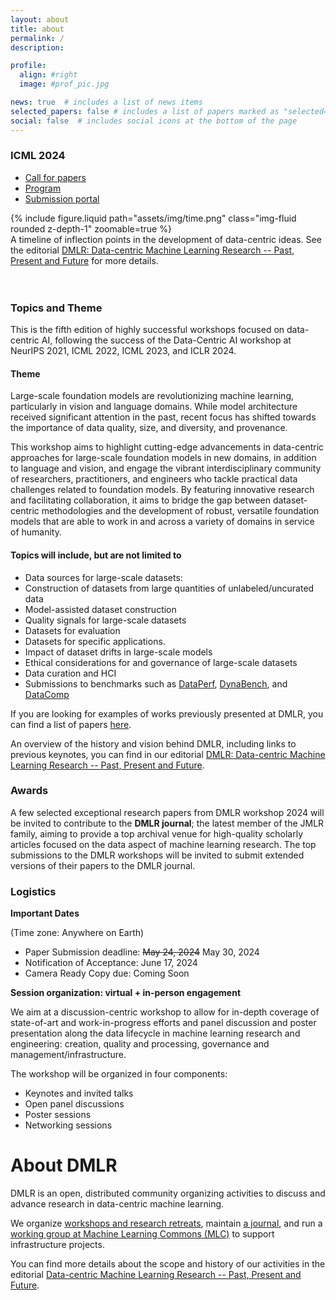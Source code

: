 ```yaml
---
layout: about
title: about
permalink: /
description:

profile:
  align: #right
  image: #prof_pic.jpg

news: true  # includes a list of news items
selected_papers: false # includes a list of papers marked as "selected={true}"
social: false  # includes social icons at the bottom of the page
---
```


### ICML 2024
* [Call for papers](https://dmlr.ai/cfp-icml24/)
* [Program](https://dmlr.ai/program/)
* [Submission portal](https://openreview.net/group?id=ICML.cc/2024/Workshop/DMLR)


<div class="row mt-3">
    <div class="col-sm mt-3 mt-md-0">
        {% include figure.liquid path="assets/img/time.png" class="img-fluid rounded z-depth-1" zoomable=true %}
    </div>
</div>
<div class="caption">
    A timeline of inflection points in the development of data-centric ideas. See the editorial <a href="https://openreview.net/forum?id=2kpu78QdeE">DMLR: Data-centric Machine Learning Research -- Past, Present and Future</a> for more details.
</div>
<br>

<!--
# Speakers
<div class="projects grid">

  {% assign sorted_speakers = site.speakers | sample:100 %}
  {% for speaker in sorted_speakers %}
  <div class="grid-item">
    {% if speaker.redirect %}
    <a href="{{ speaker.redirect }}" target="_blank">
    {% else %}
    <a href="{{ speaker.url | relative_url }}">
    {% endif %}
      <div class="card hoverable">
        {% if speaker.img %}
        <img src="{{ speaker.img | relative_url }}" alt="speaker thumbnail">
        {% endif %}
        <div class="card-body">
          <h3 class="card-title">{{ speaker.name }}</h3>
          <p class="card-title">{{ speaker.affiliation }}</p>
          <p class="card-text">{{ speaker.minibio }}</p>
          <br/>
          <div class="row ml-1 mr-1 p-0">
            {% if speaker.mail %}
            <div class="col-sm-2">
              <div class="icon" data-toggle="tooltip" title="Email">
                <a href="mailto:{{ speaker.mail | encode_email }}"><i class="fas fa-envelope"></i></a>
              </div>
            </div>
            {% endif %}
            {% if speaker.website %}
            <div class="col-sm-2">
              <div class="icon" data-toggle="tooltip" title="Website">
                <a href="{{ speaker.website }}" target="_blank"><i class="fas fa-globe"></i></a>
              </div>
            </div>
            {% endif %}
            {% if speaker.twitter %}
            <div class="col-sm-2">
              <div class="icon" data-toggle="tooltip" title="Twitter">
                <a href="{{ speaker.twitter }}" target="_blank"><i class="fab fa-twitter"></i></a>
              </div>
            </div>
            {% endif %}
            {% if speaker.linkedin %}
            <div class="col-sm-2">
              <div class="icon" data-toggle="tooltip" title="LinkedIn">
                <a href="{{ speaker.linkedin }}" target="_blank" title="LinkedIn"><i class="fab fa-linkedin"></i></a>
              </div>
            </div>
            {% endif %}
            {% if speaker.googlescholar %}
            <div class="col-sm-2">
              <div class="icon" data-toggle="tooltip" title="Google Scholar">
                <a href="{{ speaker.googlescholar }}" target="_blank" title="Google Scholar"><i class="ai ai-google-scholar"></i></a>
              </div>
            </div>
            {% endif %}
            {% if speaker.github %}
            <div class="col-sm-2">
              <div class="icon" data-toggle="tooltip" title="Code Repository">
                <a href="{{ speaker.github }}" target="_blank"><i class="fab fa-github gh-icon"></i></a>
              </div>
              {% if speaker.github_stars %}
              <span class="stars" data-toggle="tooltip" title="GitHub Stars">
                <i class="fas fa-star"></i>
                <span id="{{ speaker.github_stars }}-stars"></span>
              </span>
              {% endif %}
            </div>
            {% endif %}
          </div>
        </div>
      </div>
    </a>
  </div>
{% endfor %}

</div>
-->
<br>

### Topics and Theme

This is the fifth edition of highly successful workshops focused on data-centric AI, following the success of the Data-Centric AI workshop at NeurIPS 2021, ICML 2022, ICML 2023, and ICLR 2024.

#### Theme

Large-scale foundation models are revolutionizing machine learning, particularly in vision and language domains. While model architecture received significant attention in the past, recent focus has shifted towards the importance of data quality, size, and diversity, and provenance.  

This workshop aims to highlight cutting-edge advancements in data-centric approaches for large-scale foundation models in new domains, in addition to language and vision, and engage the vibrant interdisciplinary community of researchers, practitioners, and engineers who tackle practical data challenges related to foundation models. By featuring innovative research and facilitating collaboration, it aims to bridge the gap between dataset-centric methodologies and the development of robust, versatile foundation models that are able to work in and across a variety of domains in service of humanity.

#### Topics will include, but are not limited to
* Data sources for large-scale datasets: 
* Construction of datasets from large quantities of unlabeled/uncurated data 
* Model-assisted dataset construction
* Quality signals for large-scale datasets
* Datasets for evaluation
* Datasets for specific applications. 
* Impact of dataset drifts in large-scale models
* Ethical considerations for and governance of large-scale datasets 
* Data curation and HCI
* Submissions to benchmarks such as [DataPerf](https://www.dataperf.org/), [DynaBench](https://dynabench.org/), and [DataComp](https://www.datacomp.ai/)

If you are looking for examples of works previously presented at DMLR, you can find a list of papers [here](https://dmlr.ai/iclr24/accepted/).

An overview of the history and vision behind DMLR, including links to previous keynotes, you can find in our editorial [DMLR: Data-centric Machine Learning Research -- Past, Present and Future](https://openreview.net/forum?id=2kpu78QdeE).

### Awards

A few selected exceptional research papers from DMLR workshop 2024 will be invited to contribute to the **DMLR journal**; the latest member of the JMLR family, aiming to provide a top archival venue for high-quality scholarly articles focused on the data aspect of machine learning research. The top submissions to the DMLR workshops will be invited to submit extended versions of their papers to the DMLR journal.

### Logistics

**Important Dates**

(Time zone: Anywhere on Earth)

* Paper Submission deadline: ~~May 24, 2024~~ May 30, 2024
* Notification of Acceptance: June 17, 2024
* Camera Ready Copy due: Coming Soon

**Session organization: virtual + in-person engagement**

We aim at a discussion-centric workshop to allow for in-depth coverage of state-of-art and work-in-progress
efforts and panel discussion and poster presentation along the data lifecycle in machine learning research and
engineering: creation, quality and processing, governance and management/infrastructure.

The workshop will be organized in four components:
* Keynotes and invited talks
* Open panel discussions
* Poster sessions
* Networking sessions


# About DMLR

DMLR is an open, distributed community organizing activities to discuss and advance research in data-centric machine learning.

We organize [workshops and research retreats](https://dmlr.ai/), maintain [a journal](https://data.mlr.press/), and run a [working group at Machine Learning Commons (MLC)](https://mlcommons.org/working-groups/research/dmlr/) to support infrastructure projects.

You can find more details about the scope and history of our activities in the editorial [Data-centric Machine Learning Research -- Past, Present and Future](https://openreview.net/forum?id=2kpu78QdeE).



<!-- {% if page.news %}
  {% include news.html %}
{% endif %} -->

<!-- {% twitter https://twitter.com/icmlconf maxwidth=1000 limit=5 %} -->
